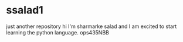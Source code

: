 # ssalad1
just another repository
hi I'm sharmarke salad and I am excited to start learning the python language.
ops435NBB
